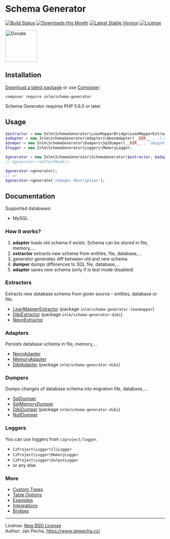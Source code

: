 # Schema Generator

[![Build Status](https://github.com/inlm/schema-generator/workflows/Build/badge.svg)](https://github.com/inlm/schema-generator/actions)
[![Downloads this Month](https://img.shields.io/packagist/dm/inlm/schema-generator.svg)](https://packagist.org/packages/inlm/schema-generator)
[![Latest Stable Version](https://poser.pugx.org/inlm/schema-generator/v/stable)](https://github.com/inlm/schema-generator/releases)
[![License](https://img.shields.io/badge/license-New%20BSD-blue.svg)](https://github.com/inlm/schema-generator/blob/master/license.md)

<a href="https://www.janpecha.cz/donate/schema-generator/"><img src="https://buymecoffee.intm.org/img/donate-banner.v1.svg" alt="Donate" height="100"></a>


## Installation

[Download a latest package](https://github.com/inlm/schema-generator/releases) or use [Composer](http://getcomposer.org/):

```
composer require inlm/schema-generator
```

Schema Generator requires PHP 5.6.0 or later.


## Usage

```php
$extractor = new Inlm\SchemaGenerator\LeanMapperBridge\LeanMapperExtractor(__DIR__ . '/model/Entities/', new LeanMapper\DefaultMapper);
$adapter = new Inlm\SchemaGenerator\Adapters\NeonAdapter(__DIR__ . '/.schema.neon');
$dumper = new Inlm\SchemaGenerator\Dumpers\SqlDumper(__DIR__ . '/migrations/structures/');
$logger = new Inlm\SchemaGenerator\Loggers\MemoryLogger;

$generator = new Inlm\SchemaGenerator\SchemaGenerator($extractor, $adapter, $dumper, $logger, Inlm\SchemaGenerator\Database::MYSQL);
// $generator->setTestMode();

$generator->generate();
// or
$generator->generate('changes description');
```

## Documentation

Supported databases:

* MySQL


### How it works?

1) **adapter** loads old schema if exists. Schema can be stored in file, memory,...
2) **extractor** extracts new schema from entities, file, database,...
3) generator generates diff between old and new schema
4) **dumper** dumps differences to SQL file, database,...
5) **adapter** saves new schema (only if is test mode disabled)


### Extractors

Extracts new database schema from given source - entities, database or file.

* [LeanMapperExtractor](https://github.com/inlm/schema-generator-leanmapper) (package `inlm/schema-generator-leanmapper`)
* [DibiExtractor](https://github.com/inlm/schema-generator-dibi) (package `inlm/schema-generator-dibi`)
* [NeonExtractor](docs/neon-extractor.md)


### Adapters

Persists database schema in file, memory,...

- [NeonAdapter](docs/neon-adapter.md)
- [MemoryAdapter](docs/memory-adapter.md)
- [DibiAdapter](https://github.com/inlm/schema-generator-dibi) (package `inlm/schema-generator-dibi`)


### Dumpers

Dumps changes of database schema into migration file, database,...

* [SqlDumper](docs/sql-dumper.md)
* [SqlMemoryDumper](docs/sql-memory-dumper.md)
* [DibiDumper](https://github.com/inlm/schema-generator-dibi) (package `inlm/schema-generator-dibi`)
* [NullDumper](docs/null-dumper.md)


### Loggers

You can use loggers from `czproject/logger`.

* `CzProject\Logger\CliLogger`
* `CzProject\Logger\MemoryLogger`
* `CzProject\Logger\OutputLogger`
* or any else


### More

* [Custom Types](docs/custom-types.md)
* [Table Options](docs/table-options.md)
* [Examples](docs/examples.md)
* [Integrations](docs/integrations.md)
* [Bridges](docs/bridges.md)


------------------------------

License: [New BSD License](license.md)
<br>Author: Jan Pecha, https://www.janpecha.cz/
